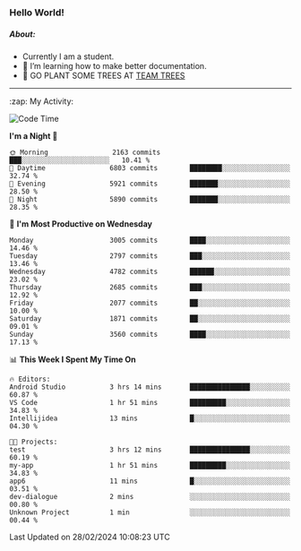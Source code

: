 ### Hello World!

##### About:
- Currently I am a student.
- 🌱 I’m learning how to make better documentation.
- 🌱 GO PLANT SOME TREES AT [TEAM TREES](https://teamtrees.org/)

---
  <summary>:zap: My Activity:</summary>
  
<!--START_SECTION:waka-->
![Code Time](http://img.shields.io/badge/Code%20Time-1%2C294%20hrs%2025%20mins-blue)

**I'm a Night 🦉** 

```text
🌞 Morning                2163 commits        ███░░░░░░░░░░░░░░░░░░░░░░   10.41 % 
🌆 Daytime                6803 commits        ████████░░░░░░░░░░░░░░░░░   32.74 % 
🌃 Evening                5921 commits        ███████░░░░░░░░░░░░░░░░░░   28.50 % 
🌙 Night                  5890 commits        ███████░░░░░░░░░░░░░░░░░░   28.35 % 
```
📅 **I'm Most Productive on Wednesday** 

```text
Monday                   3005 commits        ████░░░░░░░░░░░░░░░░░░░░░   14.46 % 
Tuesday                  2797 commits        ███░░░░░░░░░░░░░░░░░░░░░░   13.46 % 
Wednesday                4782 commits        ██████░░░░░░░░░░░░░░░░░░░   23.02 % 
Thursday                 2685 commits        ███░░░░░░░░░░░░░░░░░░░░░░   12.92 % 
Friday                   2077 commits        ██░░░░░░░░░░░░░░░░░░░░░░░   10.00 % 
Saturday                 1871 commits        ██░░░░░░░░░░░░░░░░░░░░░░░   09.01 % 
Sunday                   3560 commits        ████░░░░░░░░░░░░░░░░░░░░░   17.13 % 
```


📊 **This Week I Spent My Time On** 

```text
🔥 Editors: 
Android Studio           3 hrs 14 mins       ███████████████░░░░░░░░░░   60.87 % 
VS Code                  1 hr 51 mins        █████████░░░░░░░░░░░░░░░░   34.83 % 
Intellijidea             13 mins             █░░░░░░░░░░░░░░░░░░░░░░░░   04.30 % 

🐱‍💻 Projects: 
test                     3 hrs 12 mins       ███████████████░░░░░░░░░░   60.19 % 
my-app                   1 hr 51 mins        █████████░░░░░░░░░░░░░░░░   34.83 % 
app6                     11 mins             █░░░░░░░░░░░░░░░░░░░░░░░░   03.51 % 
dev-dialogue             2 mins              ░░░░░░░░░░░░░░░░░░░░░░░░░   00.80 % 
Unknown Project          1 min               ░░░░░░░░░░░░░░░░░░░░░░░░░   00.44 % 
```


 Last Updated on 28/02/2024 10:08:23 UTC
<!--END_SECTION:waka-->
